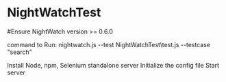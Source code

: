 # NightWatchTest
#Ensure NightWatch version >= 0.6.0

command to Run:
nightwatch.js --test NightWatchTest\test.js --testcase "search"

Install Node, npm, Selenium standalone server
Initialize the config file
Start server
